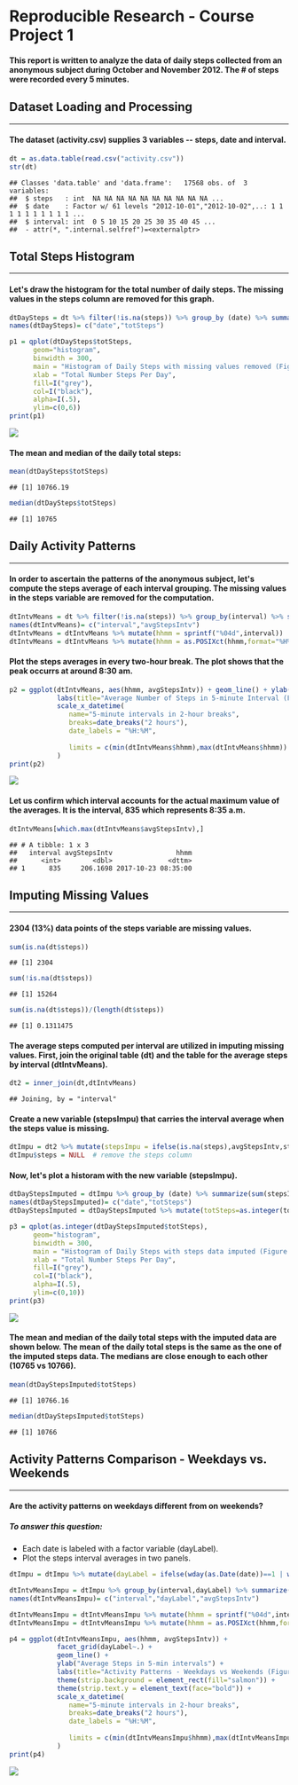 # Reproducible Research - Course Project 1

#### This report is written to analyze the data of daily steps collected from an anonymous subject during October and November 2012.  The # of steps were recorded every 5 minutes.    


  
  
## Dataset Loading and Processing
***  

#### The dataset (activity.csv) supplies 3 variables -- steps, date and interval.


```r
dt = as.data.table(read.csv("activity.csv"))
str(dt)
```

```
## Classes 'data.table' and 'data.frame':	17568 obs. of  3 variables:
##  $ steps   : int  NA NA NA NA NA NA NA NA NA NA ...
##  $ date    : Factor w/ 61 levels "2012-10-01","2012-10-02",..: 1 1 1 1 1 1 1 1 1 1 ...
##  $ interval: int  0 5 10 15 20 25 30 35 40 45 ...
##  - attr(*, ".internal.selfref")=<externalptr>
```

## Total Steps Histogram  
***  

#### Let's draw the histogram for the total number of daily steps. The missing values in the steps column are  removed for this graph.  


```r
dtDaySteps = dt %>% filter(!is.na(steps)) %>% group_by (date) %>% summarize(sum(steps))
names(dtDaySteps)= c("date","totSteps")

p1 = qplot(dtDaySteps$totSteps,
      geom="histogram",
      binwidth = 300,  
      main = "Histogram of Daily Steps with missing values removed (Figure 1)", 
      xlab = "Total Number Steps Per Day",  
      fill=I("grey"), 
      col=I("black"), 
      alpha=I(.5),
      ylim=c(0,6))
print(p1)
```

![](PA1_template_files/figure-html/hist_dailysteps-1.png)<!-- -->


#### The mean and median of the daily total steps: 



```r
mean(dtDaySteps$totSteps)
```

```
## [1] 10766.19
```

```r
median(dtDaySteps$totSteps)
```

```
## [1] 10765
```

## Daily Activity Patterns  
***  

#### In order to ascertain the patterns of the anonymous subject, let's compute the steps average of each interval grouping. The missing values in the steps variable are removed for the computation. 


```r
dtIntvMeans = dt %>% filter(!is.na(steps)) %>% group_by(interval) %>% summarize(mean(steps))
names(dtIntvMeans)= c("interval","avgStepsIntv")
dtIntvMeans = dtIntvMeans %>% mutate(hhmm = sprintf("%04d",interval))
dtIntvMeans = dtIntvMeans %>% mutate(hhmm = as.POSIXct(hhmm,format="%H%M"))
```

#### Plot the steps averages in every two-hour break.  The plot shows that the peak occurrs at around 8:30 am.  


```r
p2 = ggplot(dtIntvMeans, aes(hhmm, avgStepsIntv)) + geom_line() + ylab("Average of Steps") +
            labs(title="Average Number of Steps in 5-minute Interval (Figure 2)") +
            scale_x_datetime(
               name="5-minute intervals in 2-hour breaks",
               breaks=date_breaks("2 hours"),
               date_labels = "%H:%M",
               
               limits = c(min(dtIntvMeans$hhmm),max(dtIntvMeans$hhmm))
            )
print(p2)
```

![](PA1_template_files/figure-html/interval_avg-1.png)<!-- -->

#### Let us confirm which interval accounts for the actual maximum value of the averages. It is the interval, 835 which represents 8:35 a.m. 


```r
dtIntvMeans[which.max(dtIntvMeans$avgStepsIntv),]
```

```
## # A tibble: 1 x 3
##   interval avgStepsIntv                hhmm
##      <int>        <dbl>              <dttm>
## 1      835     206.1698 2017-10-23 08:35:00
```

## Imputing Missing Values  
***  

#### 2304 (13%) data points of the steps variable are missing values. 


```r
sum(is.na(dt$steps))
```

```
## [1] 2304
```

```r
sum(!is.na(dt$steps))
```

```
## [1] 15264
```

```r
sum(is.na(dt$steps))/(length(dt$steps))
```

```
## [1] 0.1311475
```

#### The average steps computed per interval are utilized in imputing missing values. First, join the original table (dt) and the table for the average steps by interval (dtIntvMeans).


```r
dt2 = inner_join(dt,dtIntvMeans)
```

```
## Joining, by = "interval"
```

#### Create a new variable (stepsImpu) that carries the interval average when the steps value is missing.


```r
dtImpu = dt2 %>% mutate(stepsImpu = ifelse(is.na(steps),avgStepsIntv,steps))
dtImpu$steps = NULL  # remove the steps column
```

#### Now, let's plot a historam with the new variable (stepsImpu).


```r
dtDayStepsImputed = dtImpu %>% group_by (date) %>% summarize(sum(stepsImpu))
names(dtDayStepsImputed)= c("date","totSteps")
dtDayStepsImputed = dtDayStepsImputed %>% mutate(totSteps=as.integer(totSteps))

p3 = qplot(as.integer(dtDayStepsImputed$totSteps),
      geom="histogram",
      binwidth = 300,  
      main = "Histogram of Daily Steps with steps data imputed (Figure 3)", 
      xlab = "Total Number Steps Per Day",  
      fill=I("grey"), 
      col=I("black"), 
      alpha=I(.5),
      ylim=c(0,10))
print(p3)
```

![](PA1_template_files/figure-html/hist_NAimputed-1.png)<!-- -->

#### The mean and median of the daily total steps with the imputed data are shown below. The mean of the daily total steps is the same as the one of the imputed steps data.  The medians are close enough to each other (10765 vs 10766).   


```r
mean(dtDayStepsImputed$totSteps)
```

```
## [1] 10766.16
```

```r
median(dtDayStepsImputed$totSteps)
```

```
## [1] 10766
```

## Activity Patterns Comparison - Weekdays vs. Weekends  
***  

#### Are the activity patterns on weekdays different from on weekends?  

##### To answer this question:  

- Each date is labeled with a factor variable (dayLabel).  
- Plot the steps interval averages in two panels.  


```r
dtImpu = dtImpu %>% mutate(dayLabel = ifelse(wday(as.Date(date))==1 | wday(as.Date(date))==7,"Weekend","Weekday"))
```



```r
dtIntvMeansImpu = dtImpu %>% group_by(interval,dayLabel) %>% summarize(mean(stepsImpu))
names(dtIntvMeansImpu)= c("interval","dayLabel","avgStepsIntv")

dtIntvMeansImpu = dtIntvMeansImpu %>% mutate(hhmm = sprintf("%04d",interval))
dtIntvMeansImpu = dtIntvMeansImpu %>% mutate(hhmm = as.POSIXct(hhmm,format="%H%M"))

p4 = ggplot(dtIntvMeansImpu, aes(hhmm, avgStepsIntv)) + 
            facet_grid(dayLabel~.) +
            geom_line() + 
            ylab("Average Steps in 5-min intervals") +
            labs(title="Activity Patterns - Weekdays vs Weekends (Figure 4)") +
            theme(strip.background = element_rect(fill="salmon")) +
            theme(strip.text.y = element_text(face="bold")) +
            scale_x_datetime(
               name="5-minute intervals in 2-hour breaks",
               breaks=date_breaks("2 hours"),
               date_labels = "%H:%M",
               
               limits = c(min(dtIntvMeansImpu$hhmm),max(dtIntvMeansImpu$hhmm))
            )                    
print(p4)
```

![](PA1_template_files/figure-html/act_patterns-1.png)<!-- -->
